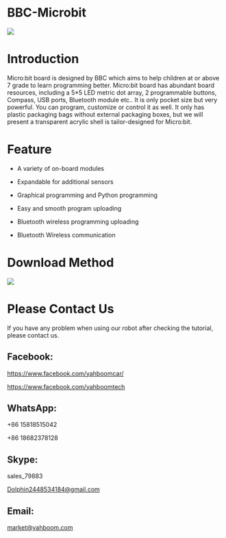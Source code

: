 # BBC-Microbit
![](http://m.qpic.cn/psb?/V12aIGgQ3D78BF/R1PBSGWQKaAiJAssMeJBCBEu8ftrvRfisyJovDA2VjY!/b/dL4AAAAAAAAA&bo=IAMgAwAAAAARBzA!&rf=viewer_4)
# Introduction
Micro:bit board is designed by BBC which aims to help children at or above 7 grade to learn programming better. Micro:bit board has abundant board resources, including a 5*5 LED metric dot array, 2 programmable buttons, Compass, USB ports, Bluetooth module etc.. It is only pocket size but very powerful. You can program, customize or control it as well. It only has plastic packaging bags without external packaging boxes, but we will present a transparent acrylic shell is tailor-designed for Micro:bit.
# Feature
* A variety of on-board modules

* Expandable for additional sensors

* Graphical programming and Python programming

* Easy and smooth program uploading

* Bluetooth wireless programming uploading

* Bluetooth Wireless communication
# Download Method
![](http://m.qpic.cn/psb?/V12aIGgQ3D78BF/btvghifdcEClEhbAGL.LsXG7GnelfQh.n3CnRmpVWzc!/b/dL8AAAAAAAAA&bo=4wO2AQAAAAADB3U!&rf=viewer_4)
# Please Contact Us
If you have any problem when using our robot after checking the tutorial, please contact us.
## Facebook:
https://www.facebook.com/yahboomcar/

https://www.facebook.com/yahboomtech

## WhatsApp:
+86 15818515042

+86 18682378128

## Skype:
sales_79883

Dolphin2448534184@gmail.com

## Email:
market@yahboom.com
